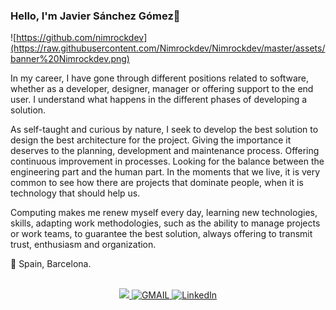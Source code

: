 ### Hello, I'm Javier Sánchez Gómez👋

![https://github.com/nimrockdev](https://raw.githubusercontent.com/Nimrockdev/Nimrockdev/master/assets/banner%20Nimrockdev.png)  


In my career, I have gone through different positions related to software, whether as a developer, designer, manager or offering support to the end user. I understand what happens in the different phases of developing a solution.

As self-taught and curious by nature, I seek to develop the best solution to design the best architecture for the project. Giving the importance it deserves to the planning, development and maintenance process. Offering continuous improvement in processes. Looking for the balance between the engineering part and the human part. In the moments that we live, it is very common to see how there are projects that dominate people, when it is technology that should help us.

Computing makes me renew myself every day, learning new technologies, skills, adapting work methodologies, such as the ability to manage projects or work teams, to guarantee the best solution, always offering to transmit trust, enthusiasm and organization.


📍 Spain, Barcelona.  
</br>

<p align="center">
  <a target="_blank" href="https://github.com/Nimrockdev/stats">
   <img src="https://img.shields.io/badge/-stats-blue?style=for-the-badge&logo=starship">
  </a>
  <a target="_blank" href="mailto:jasago2010@gmail.com">
   <img src="https://img.shields.io/badge/-jasago2010%40gmail.com-blue?style=for-the-badge&logo=gmail" alt="GMAIL">
  </a>
  <a target="_blank" href="https://www.linkedin.com/in/javier-s%C3%A1nchez-g%C3%B3mez-84418ba1/">
    <img src="https://img.shields.io/badge/LinkedIn-%230077B5.svg?&style=for-the-badge&logo=linkedin&logoColor=white" alt="LinkedIn">
  </a>
</p>
